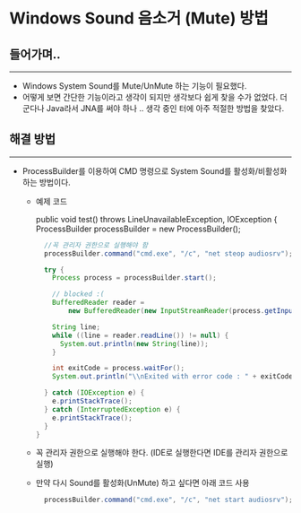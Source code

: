 # Windows Sound 음소거 (Mute) 방법

## 들어가며..

------

- Windows System Sound를 Mute/UnMute 하는 기능이 필요했다.
- 어떻게 보면 간단한 기능이라고 생각이 되지만 생각보다 쉽게 찾을 수가 없었다. 더군다나 Java라서 JNA를 써야 하나 .. 생각 중인 터에 아주 적절한 방법을 찾았다.

## 해결 방법

------

- ProcessBuilder를 이용하여 CMD 명령으로 System Sound를 활성화/비활성화 하는 방법이다.

  - 예제 코드

    public void test() throws LineUnavailableException, IOException { ProcessBuilder processBuilder = new ProcessBuilder();

    ```java
      //꼭 관리자 권한으로 실행해야 함
      processBuilder.command("cmd.exe", "/c", "net steop audiosrv");
    
      try {
        Process process = processBuilder.start();
    
        // blocked :(
        BufferedReader reader =
            new BufferedReader(new InputStreamReader(process.getInputStream(), "EUC-KR"));
    
        String line;
        while ((line = reader.readLine()) != null) {
          System.out.println(new String(line));
        }
    
        int exitCode = process.waitFor();
        System.out.println("\\nExited with error code : " + exitCode);
    
      } catch (IOException e) {
        e.printStackTrace();
      } catch (InterruptedException e) {
        e.printStackTrace();
      }
    }
    ```

  - 꼭 관리자 권한으로 실행해야 한다. (IDE로 실행한다면 IDE를 관리자 권한으로 실행)

  - 만약 다시 Sound를 활성화(UnMute) 하고 싶다면 아래 코드 사용

    ```java
      processBuilder.command("cmd.exe", "/c", "net start audiosrv");
    ```